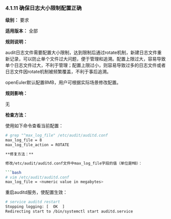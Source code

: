 ### 4.1.11 确保日志大小限制配置正确

**级别：** 要求

**适用版本：** 全部

**规则说明：** 

audit日志文件需要配置大小限制，达到限制后通过rotate机制，新建日志文件重新记录，可以防止单个文件过大问题，便于管理和追溯。配置上限过大，容易导致单个日志文件过大，不利于管理；配置上限过小，则容易导致过多的日志文件或者日志文件因rotate机制被频繁覆盖，不利于事后追溯。

openEuler默认配置8MB，用户可根据实际场景修改配置。

**规则影响：**

无

**检查方法：**

使用如下命令查看当前配置：

```bash
# grep "^max_log_file" /etc/audit/auditd.conf
max_log_file = 8
max_log_file_action = ROTATE

**修复方法：**

修改/etc/audit/auditd.conf文件中max_log_file字段的值（单位是MB）：

```bash
# vim /etc/audit/auditd.conf
max_log_file = <numeric value in megabytes>
```

重启auditd服务，使配置生效：

```bash
# service auditd restart
Stopping logging: [  OK  ]
Redirecting start to /bin/systemctl start auditd.service
```